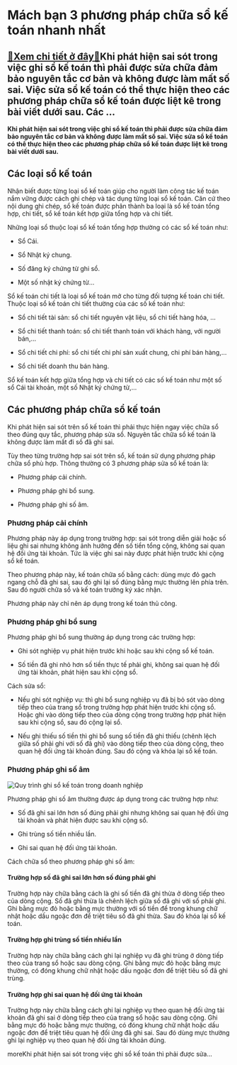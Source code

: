 Mách bạn 3 phương pháp chữa sổ kế toán nhanh nhất
=================================================

[:gift:Xem chi tiết ở đây:gift:](https://hddtvn.com/mach-ban-3-phuong-phap-chua-so-ke-toan-nhanh-nhat/)Khi phát hiện sai sót trong việc ghi sổ kế toán thì phải được sửa chữa đảm bảo nguyên tắc cơ bản và không được làm mất số sai. Việc sửa sổ kế toán có thể thực hiện theo các phương pháp chữa sổ kế toán được liệt kê trong bài viết dưới sau. Các …
----------------------------------------------------------------------------------------------------------------------------------------------------------------------------------------------------------------------------------------------------

**Khi phát hiện sai sót trong việc ghi sổ kế toán thì phải được sửa chữa đảm bảo nguyên tắc cơ bản và không được làm mất số sai. Việc sửa sổ kế toán có thể thực hiện theo các phương pháp chữa sổ kế toán được liệt kê trong bài viết dưới sau.**



Các loại sổ kế toán
-------------------


Nhận biết được từng loại sổ kế toán giúp cho người làm công tác kế toán nắm vững được cách ghi chép và tác dụng từng loại sổ kế toán. Căn cứ theo nội dung ghi chép, sổ kế toán được phân thành ba loại là sổ kế toán tổng hợp, chi tiết, sổ kế toán kết hợp giữa tổng hợp và chi tiết.


Những loại sổ thuộc loại sổ kế toán tổng hợp thường có các sổ kế toán như:




* Sổ Cái.

* Sổ Nhật ký chung.

* Số đăng ký chứng từ ghi sổ.

* Một số nhật ký chứng từ…



Sổ kế toán chi tiết là loại sổ kế toán mở cho từng đối tượng kế toán chi tiết. Thuộc loại sổ kế toán chi tiết thường của các số kế toán như:




* Sổ chi tiết tài sản: sổ chi tiết nguyên vật liệu, sổ chi tiết hàng hóa, …

* Sổ chi tiết thanh toán: sổ chi tiết thanh toán với khách hàng, với người bán,…

* Sổ chi tiết chi phí: sổ chi tiết chi phí sản xuất chung, chi phí bán hàng,…

* Sổ chi tiết doanh thu bán hàng.



Sổ kế toán kết hợp giữa tổng hợp và chi tiết có các số kế toán như một số sổ Cái tài khoản, một số Nhật ký chứng từ,…


Các phương pháp chữa sổ kế toán
-------------------------------


Khi phát hiện sai sót trên sổ kế toán thì phải thực hiện ngay việc chữa sổ theo đúng quy tắc, phương pháp sửa sổ. Nguyên tắc chữa sổ kế toán là không được làm mất đi số đã ghi sai.


Tùy theo từng trường hợp sai sót trên sổ, kế toán sử dụng phương pháp chữa sổ phù hợp. Thông thường có 3 phương pháp sửa sổ kế toán là:




* Phương pháp cải chính.

* Phương pháp ghi bổ sung.

* Phương pháp ghi số âm.



### Phương pháp cải chính


Phương pháp này áp dụng trong trường hợp: sai sót trong diễn giải hoặc số liệu ghi sai nhưng không ảnh hưởng đến số tiền tổng cộng, không sai quan hệ đối ứng tài khoản. Tức là việc ghi sai này được phát hiện trước khi cộng sổ kế toán.


Theo phương pháp này, kế toán chữa số bằng cách: dùng mực đỏ gạch ngang chỗ đã ghi sai, sau đó ghi lại số đúng bằng mực thường lên phía trên. Sau đó người chữa sổ và kế toán trưởng ký xác nhận.


Phương pháp này chỉ nên áp dụng trong kế toán thủ công.


### Phương pháp ghi bổ sung


Phương pháp ghi bổ sung thường áp dụng trong các trường hợp:




* Ghi sót nghiệp vụ phát hiện trước khi hoặc sau khi cộng sổ kế toán.

* Số tiền đã ghi nhỏ hơn số tiền thực tế phải ghi, không sai quan hệ đối ứng tài khoản, phát hiện sau khi cộng sổ.



Cách sửa sổ:




* Nếu ghi sót nghiệp vụ: thì ghi bổ sung nghiệp vụ đã bị bỏ sót vào dòng tiếp theo của trang sổ trong trường hợp phát hiện trước khi cộng sổ. Hoặc ghi vào dòng tiếp theo của dòng cộng trong trường hợp phát hiện sau khi cộng sổ, sau đó cộng lại sổ.

* Nếu ghi thiếu số tiền thì ghi bổ sung số tiền đã ghi thiếu (chênh lệch giữa số phải ghi với số đã ghi) vào dòng tiếp theo của dòng cộng, theo quan hệ đối ứng tài khoản đúng. Sau đó cộng và khóa lại sổ kế toán.



### Phương pháp ghi số âm


![Quy trình ghi sổ kế toán trong doanh nghiệp](https://misa.com.vn/ImageHandler.axd?path=/Portals/0/Upload2016/gmailcom/Images/minh_anh_CTV/quy-trinh-ghi-so-ke-toan-trong-doanh-nghiep.jpg&width=380&height=253&scale=False)


Phương pháp ghi số âm thường được áp dụng trong các trường hợp như:




* Số đã ghi sai lớn hơn số đúng phải ghi nhưng không sai quan hệ đối ứng tài khoản và phát hiện được sau khi cộng sổ.

* Ghi trùng số tiền nhiều lần.

* Ghi sai quan hệ đối ứng tài khoản.



Cách chữa sổ theo phương pháp ghi số âm:


#### Trường hợp số đã ghi sai lớn hơn số đúng phải ghi


Trường hợp này chữa bằng cách là ghi số tiền đã ghi thừa ở dòng tiếp theo của dòng cộng. Số đã ghi thừa là chênh lệch giữa số đã ghi với số phải ghi. Ghi bằng mực đỏ hoặc bằng mực thường với số tiền để trong khung chữ nhật hoặc dấu ngoặc đơn để triệt tiêu số đã ghi thừa. Sau đó khóa lại sổ kế toán.


#### Trường hợp ghi trùng số tiền nhiều lần


Trường hợp này chữa bằng cách ghi lại nghiệp vụ đã ghi trùng ở dòng tiếp theo của trang sổ hoặc sau dòng cộng. Ghi bằng mực đỏ hoặc bằng mực thường, có đóng khung chữ nhật hoặc dấu ngoặc đơn để triệt tiêu số đã ghi trùng.


#### Trường hợp ghi sai quan hệ đối ứng tài khoản


Trường hợp này chữa bằng cách ghi lại nghiệp vụ theo quan hệ đối ứng tài khoản đã ghi sai ở dòng tiếp theo của trang sổ hoặc sau dòng cộng. Ghi bằng mực đó hoặc bằng mực thường, có đóng khung chữ nhật hoặc dấu ngoặc đơn để triệt tiêu quan hệ đối ứng đã ghi sai. Sau đó dùng mực thường ghi lại nghiệp vụ theo quan hệ đối ứng tài khoản đúng.


moreKhi phát hiện sai sót trong việc ghi sổ kế toán thì phải được sửa…



